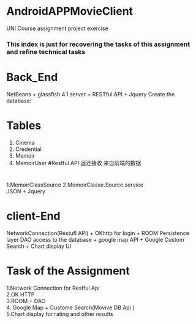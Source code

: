 # AndroidAPPMovieClient
UNI Course assignment project exercise
### This index is just for recovering the tasks of this assignment and refine technical tasks

# Back_End
NetBeans + glassfish 4.1 server + RESTful API + Jquery 
Create the database:

# Tables 
1. Cinema 
2. Credential
3. Memoir 
4. MemoirUser
#Restful API 返还接收 来自前端的数据
#  
 1.MemoirClassSource
 2.MemoirClasse.Source.service<br/>
 JSON  + Jquery
 
# client-End
NetworkConnection(Restufl APi) + OKhttp for login  +  ROOM Persistence layer DAO access to the database + google map API +  Google Custom Search + Chart display UI

# Task of the Assignment
1.Network Connection for Restful Api <br/>
2.OK HTTP <br/>
3.ROOM + DAO <br/>
4. Google Map + Custome Search(Movive DB Api ) <br/>
5.Chart display  for rating and other results <br/>


